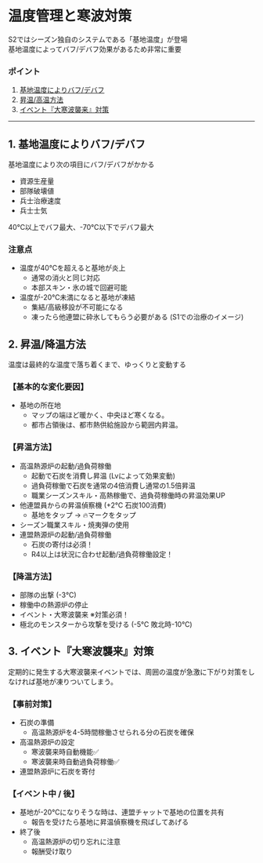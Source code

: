 # 温度管理と寒波対策

S2ではシーズン独自のシステムである「基地温度」が登場  
基地温度によってバフ/デバフ効果があるため非常に重要  

### ポイント
1. [基地温度によりバフ/デバフ](#1-基地温度によりバフデバフ)
2. [昇温/高温方法](#2-昇温降温方法)
3. [イベント『大寒波襲来』対策](#3-イベント大寒波襲来対策)  

- - -

## 1. 基地温度によりバフ/デバフ
基地温度により次の項目にバフ/デバフがかかる  
- 資源生産量
- 部隊破壊値
- 兵士治療速度
- 兵士士気  

40℃以上でバフ最大、-70℃以下でデバフ最大  

### 注意点
- 温度が40℃を超えると基地が炎上  
    - 通常の消火と同じ対応  
    - 本部スキン・氷の城で回避可能  
- 温度が-20℃未満になると基地が凍結  
    - 集結/高級移設が不可能になる  
    - 凍ったら他連盟に砕氷してもらう必要がある (S1での治療のイメージ)  

## 2. 昇温/降温方法
温度は最終的な温度で落ち着くまで、ゆっくりと変動する  

### 【基本的な変化要因】
- 基地の所在地
  - マップの端ほど暖かく、中央ほど寒くなる。
  - 都市占領後は、都市熱供給施設から範囲内昇温。  

### 【昇温方法】
- 高温熱源炉の起動/過負荷稼働
    - 起動で石炭を消費し昇温 (Lvによって効果変動)
    - 過負荷稼働で石炭を通常の4倍消費し通常の1.5倍昇温
    - 職業シーズンスキル・高熱稼働で、過負荷稼働時の昇温効果UP
- 他連盟員からの昇温偵察機 (+2℃ 石炭100消費)
    - 基地をタップ -> 🔥マークをタップ
- シーズン職業スキル・焼夷弾の使用
- 連盟熱源炉の起動/過負荷稼働
    - 石炭の寄付は必須！
    - R4以上は状況に合わせ起動/過負荷稼働設定！  

### 【降温方法】
- 部隊の出撃 (-3℃)
- 稼働中の熱源炉の停止
- イベント・大寒波襲来 ※対策必須！
- 極北のモンスターから攻撃を受ける (-5℃ 敗北時-10℃)   

## 3. イベント『大寒波襲来』対策  
定期的に発生する大寒波襲来イベントでは、周囲の温度が急激に下がり対策をしなければ基地が凍りついてしまう。  

### 【事前対策】
- 石炭の準備
    - 高温熱源炉を4-5時間稼働させられる分の石炭を確保
- 高温熱源炉の設定
    - 寒波襲来時自動機能✅
    - 寒波襲来時自動過負荷稼働✅
- 連盟熱源炉に石炭を寄付  

### 【イベント中 / 後】
- 基地が-20℃になりそうな時は、連盟チャットで基地の位置を共有
    - 報告を受けたら基地に昇温偵察機を飛ばしてあげる
- 終了後
    - 高温熱源炉の切り忘れに注意
    - 報酬受け取り  
